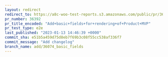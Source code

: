 ```yaml
---
layout: redirect
redirect_to: https://a8c-woo-test-reports.s3.amazonaws.com/public/pr/36392/e2e/index.html
pr_number: 36392
pr_title_encoded: "Add+basic+fields+for+rendering+of+Product+MVP"
pr_test_type: e2e
last_published: "2023-01-13 14:46:39 +0000"
commit_sha: e51b5a459d75d8eb7f69b3c08f55cc538af336f7
commit_message: "Add changelog"
branch_name: add/36074_basic_fields
---
```

